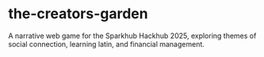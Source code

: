# the-creators-garden
A narrative web game for the Sparkhub Hackhub 2025, exploring themes of social connection, learning latin, and financial management.
